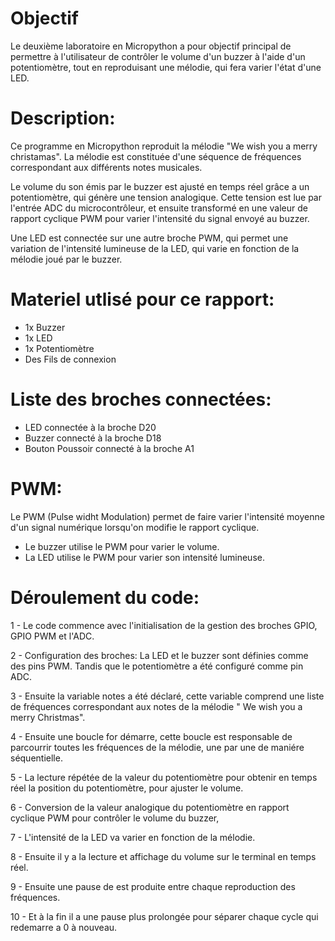 # Objectif

Le deuxième laboratoire en Micropython a pour objectif principal de permettre à l'utilisateur de contrôler le volume d'un buzzer à l'aide d'un potentiomètre, tout en reproduisant une mélodie, qui fera varier l'état d'une LED.

# Description:
Ce programme en Micropython reproduit la mélodie  "We wish you a merry christamas".
La mélodie est constituée d'une séquence de fréquences correspondant aux différents notes musicales.

Le volume du son émis par le buzzer est ajusté en temps réel grâce a un potentiomètre, qui génère une tension analogique. Cette tension est lue par l'entrée
ADC du microcontrôleur, et ensuite transformé en une valeur de rapport cyclique PWM pour varier l'intensité du signal envoyé au buzzer.

Une LED est connectée sur une autre broche PWM, qui permet une variation de l'intensité lumineuse de la LED, qui varie en fonction de la mélodie joué par le buzzer.

# Materiel utlisé pour ce rapport:

- 1x Buzzer
- 1x LED
- 1x Potentiomètre
- Des Fils de connexion


# Liste des broches connectées:

- LED connectée à la broche D20
- Buzzer connecté à la broche D18
- Bouton Poussoir connecté à la broche A1

# PWM:

Le PWM (Pulse widht Modulation) permet de faire varier l'intensité moyenne d'un signal numérique lorsqu'on modifie le rapport cyclique.
- Le buzzer utilise le PWM pour varier le volume.
- La LED utilise le PWM pour varier son intensité lumineuse.

# Déroulement du code:

1 - Le code commence avec l'initialisation de la gestion des broches GPIO, GPIO PWM et l'ADC.

2 - Configuration des broches: La LED et le buzzer sont définies comme des pins PWM. Tandis que le potentiomètre a été configuré comme pin ADC.

3 - Ensuite la variable notes a été déclaré, cette variable comprend une liste de fréquences correspondant aux notes de la mélodie " We wish you a merry Christmas".

4 - Ensuite une boucle for démarre, cette boucle est responsable de parcourrir toutes les fréquences de la mélodie, une par une de maniére séquentielle.

5 - La lecture répétée de la valeur du potentiomètre pour obtenir en temps réel la position du potentiomètre, pour ajuster le volume.

6 - Conversion de la valeur analogique du potentiomètre en rapport cyclique PWM pour contrôler le volume du buzzer, 

7 - L'intensité de la LED va varier en fonction de la mélodie.

8 - Ensuite il y a la lecture et affichage du volume sur le terminal en temps réel.

9 - Ensuite une pause de est produite entre chaque reproduction des fréquences.

10 - Et à la fin il a une pause plus prolongée pour séparer chaque cycle qui redemarre a 0 à nouveau.






